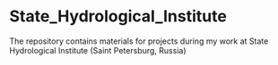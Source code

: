 # State_Hydrological_Institute
The repository contains materials for projects during my work at State Hydrological Institute (Saint Petersburg, Russia)

